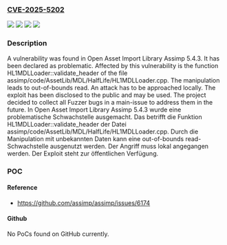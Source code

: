### [CVE-2025-5202](https://cve.mitre.org/cgi-bin/cvename.cgi?name=CVE-2025-5202)
![](https://img.shields.io/static/v1?label=Product&message=Assimp&color=blue)
![](https://img.shields.io/static/v1?label=Version&message=5.4.3%20&color=brightgreen)
![](https://img.shields.io/static/v1?label=Vulnerability&message=Memory%20Corruption&color=brightgreen)
![](https://img.shields.io/static/v1?label=Vulnerability&message=Out-of-Bounds%20Read&color=brightgreen)

### Description

A vulnerability was found in Open Asset Import Library Assimp 5.4.3. It has been declared as problematic. Affected by this vulnerability is the function HL1MDLLoader::validate_header of the file assimp/code/AssetLib/MDL/HalfLife/HL1MDLLoader.cpp. The manipulation leads to out-of-bounds read. An attack has to be approached locally. The exploit has been disclosed to the public and may be used. The project decided to collect all Fuzzer bugs in a main-issue to address them in the future.
In Open Asset Import Library Assimp 5.4.3 wurde eine problematische Schwachstelle ausgemacht. Das betrifft die Funktion HL1MDLLoader::validate_header der Datei assimp/code/AssetLib/MDL/HalfLife/HL1MDLLoader.cpp. Durch die Manipulation mit unbekannten Daten kann eine out-of-bounds read-Schwachstelle ausgenutzt werden. Der Angriff muss lokal angegangen werden. Der Exploit steht zur öffentlichen Verfügung.

### POC

#### Reference
- https://github.com/assimp/assimp/issues/6174

#### Github
No PoCs found on GitHub currently.

